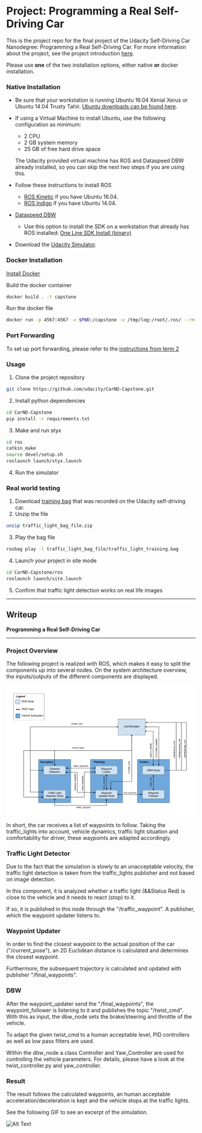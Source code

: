 # Project: Programming a Real Self-Driving Car
This is the project repo for the final project of the Udacity Self-Driving Car Nanodegree: Programming a Real Self-Driving Car. For more information about the project, see the project introduction [here](https://classroom.udacity.com/nanodegrees/nd013/parts/6047fe34-d93c-4f50-8336-b70ef10cb4b2/modules/e1a23b06-329a-4684-a717-ad476f0d8dff/lessons/462c933d-9f24-42d3-8bdc-a08a5fc866e4/concepts/5ab4b122-83e6-436d-850f-9f4d26627fd9).

Please use **one** of the two installation options, either native **or** docker installation.

### Native Installation

* Be sure that your workstation is running Ubuntu 16.04 Xenial Xerus or Ubuntu 14.04 Trusty Tahir. [Ubuntu downloads can be found here](https://www.ubuntu.com/download/desktop).
* If using a Virtual Machine to install Ubuntu, use the following configuration as minimum:
  * 2 CPU
  * 2 GB system memory
  * 25 GB of free hard drive space

  The Udacity provided virtual machine has ROS and Dataspeed DBW already installed, so you can skip the next two steps if you are using this.

* Follow these instructions to install ROS
  * [ROS Kinetic](http://wiki.ros.org/kinetic/Installation/Ubuntu) if you have Ubuntu 16.04.
  * [ROS Indigo](http://wiki.ros.org/indigo/Installation/Ubuntu) if you have Ubuntu 14.04.
* [Dataspeed DBW](https://bitbucket.org/DataspeedInc/dbw_mkz_ros)
  * Use this option to install the SDK on a workstation that already has ROS installed: [One Line SDK Install (binary)](https://bitbucket.org/DataspeedInc/dbw_mkz_ros/src/81e63fcc335d7b64139d7482017d6a97b405e250/ROS_SETUP.md?fileviewer=file-view-default)
* Download the [Udacity Simulator](https://github.com/udacity/CarND-Capstone/releases).

### Docker Installation
[Install Docker](https://docs.docker.com/engine/installation/)

Build the docker container
```bash
docker build . -t capstone
```

Run the docker file
```bash
docker run -p 4567:4567 -v $PWD:/capstone -v /tmp/log:/root/.ros/ --rm -it capstone
```

### Port Forwarding
To set up port forwarding, please refer to the [instructions from term 2](https://classroom.udacity.com/nanodegrees/nd013/parts/40f38239-66b6-46ec-ae68-03afd8a601c8/modules/0949fca6-b379-42af-a919-ee50aa304e6a/lessons/f758c44c-5e40-4e01-93b5-1a82aa4e044f/concepts/16cf4a78-4fc7-49e1-8621-3450ca938b77)

### Usage

1. Clone the project repository
```bash
git clone https://github.com/udacity/CarND-Capstone.git
```

2. Install python dependencies
```bash
cd CarND-Capstone
pip install -r requirements.txt
```
3. Make and run styx
```bash
cd ros
catkin_make
source devel/setup.sh
roslaunch launch/styx.launch
```
4. Run the simulator

### Real world testing
1. Download [training bag](https://s3-us-west-1.amazonaws.com/udacity-selfdrivingcar/traffic_light_bag_file.zip) that was recorded on the Udacity self-driving car.
2. Unzip the file
```bash
unzip traffic_light_bag_file.zip
```
3. Play the bag file
```bash
rosbag play -l traffic_light_bag_file/traffic_light_training.bag
```
4. Launch your project in site mode
```bash
cd CarND-Capstone/ros
roslaunch launch/site.launch
```
5. Confirm that traffic light detection works on real life images


---

Writeup
---

**Programming a Real Self-Driving Car**

---
### Project Overview

The following project is realized with ROS, which makes it easy to split the components up into several nodes. On the system architecture overview, the inputs/outputs of the different components are displayed.

![image1](doc/system_overview.png)

In short, the car receives a list of waypoints to follow. Taking the traffic_lights into account, vehicle dynamics, traffic light situation and comfortability for driver, these waypoints are adapted accordingly.

### Traffic Light Detector

Due to the fact that the simulation is slowly to an unacceptable velocity, the traffic light detection is taken from the traffic_lights publisher and not based on image detection.

In this component, it is analyzed whether a traffic light (&&Status Red) is close to the vehicle and it needs to react (stop) to it.

If so, it is published in this node through the "/traffic_waypoint". A publisher, which the waypoint updater listens to.

### Waypoint Updater

In order to find the closest waypoint to the actual position of the car ("/current_pose"), an 2D Euclidean distance is calculated and determines the closest waypoint.

Furthermore, the subsequent trajectory is calculated and updated with publisher "/final_waypoints".

### DBW

After the waypoint_updater send the "/final_waypoints", the waypoint_follower is listening to it and publishes the topic "/twist_cmd". With this as input, the dbw_node sets the brake/steering and throttle of the vehicle. 

To adapt the given twist_cmd to a human acceptable level, PID controllers as well as low pass filters are used.

Within the dbw_node a class Controller and Yaw_Controller are used for controlling the vehicle parameters. For details, please have a look at the twist_controller.py and yaw_controller.

### Result

The result follows the calculated waypoints, an human acceptable acceleration/deceleration is kept and the vehicle stops at the traffic lights.

See the following GIF to see an excerpt of the simulation.

![Alt Text](doc/Result.gif)

